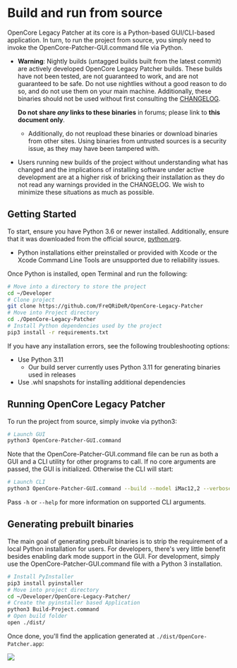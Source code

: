 # Build and run from source

OpenCore Legacy Patcher at its core is a Python-based GUI/CLI-based application. In turn, to run the project from source, you simply need to invoke the OpenCore-Patcher-GUI.command file via Python.

* **Warning**: Nightly builds (untagged builds built from the latest commit) are actively developed OpenCore Legacy Patcher builds. These builds have not been tested, are not guaranteed to work, and are not guaranteed to be safe. Do not use nightlies without a good reason to do so, and do not use them on your main machine. Additionally, these binaries should not be used without first consulting the [CHANGELOG](./CHANGELOG.md).

  **Do not share _any_ links to these binaries** in forums; please link to **this document only**.
  * Additionally, do not reupload these binaries or download binaries from other sites. Using binaries from untrusted sources is a security issue, as they may have been tampered with.
* Users running new builds of the project without understanding what has changed and the implications of installing software under active development are at a higher risk of bricking their installation as they do not read any warnings provided in the CHANGELOG. We wish to minimize these situations as much as possible.

## Getting Started

To start, ensure you have Python 3.6 or newer installed. Additionally, ensure that it was downloaded from the official source, [python.org](https://www.python.org/downloads/macos/).

* Python installations either preinstalled or provided with Xcode or the Xcode Command Line Tools are unsupported due to reliability issues.

Once Python is installed, open Terminal and run the following:

```sh
# Move into a directory to store the project
cd ~/Developer
# Clone project
git clone https://github.com/FreQRiDeR/OpenCore-Legacy-Patcher
# Move into Project directory
cd ./OpenCore-Legacy-Patcher
# Install Python dependencies used by the project
pip3 install -r requirements.txt
```

If you have any installation errors, see the following troubleshooting options:

* Use Python 3.11
  * Our build server currently uses Python 3.11 for generating binaries used in releases
* Use .whl snapshots for installing additional dependencies

## Running OpenCore Legacy Patcher

To run the project from source, simply invoke via python3:

```sh
# Launch GUI
python3 OpenCore-Patcher-GUI.command
```

Note that the OpenCore-Patcher-GUI.command file can be run as both a GUI and a CLI utility for other programs to call. If no core arguments are passed, the GUI is initialized. Otherwise the CLI will start:

```sh
# Launch CLI
python3 OpenCore-Patcher-GUI.command --build --model iMac12,2 --verbose
```

Pass `-h` or `--help` for more information on supported CLI arguments.

## Generating prebuilt binaries

The main goal of generating prebuilt binaries is to strip the requirement of a local Python installation for users. For developers, there's very little benefit besides enabling dark mode support in the GUI. For development, simply use the OpenCore-Patcher-GUI.command file with a Python 3 installation.

```sh
# Install PyInstaller
pip3 install pyinstaller
# Move into project directory
cd ~/Developer/OpenCore-Legacy-Patcher/
# Create the pyinstaller based Application
python3 Build-Project.command
# Open build folder
open ./dist/
```

Once done, you'll find the application generated at `./dist/OpenCore-Patcher.app`:

![](./images/build-dist.png)
